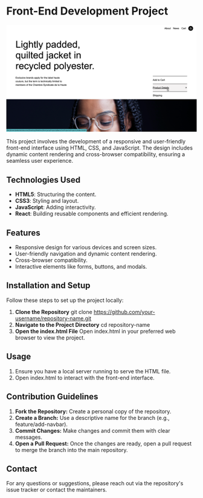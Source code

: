 # Front-End Development Project
![Website Screenshot](Proj1.png)

This project involves the development of a responsive and user-friendly front-end interface using HTML, CSS, and JavaScript. The design includes dynamic content rendering and cross-browser compatibility, ensuring a seamless user experience.

## Technologies Used
- **HTML5**: Structuring the content.
- **CSS3**: Styling and layout.
- **JavaScript**: Adding interactivity.
- **React**: Building reusable components and efficient rendering.

## Features
- Responsive design for various devices and screen sizes.
- User-friendly navigation and dynamic content rendering.
- Cross-browser compatibility.
- Interactive elements like forms, buttons, and modals.

## Installation and Setup
Follow these steps to set up the project locally:

1. **Clone the Repository**
   git clone https://github.com/your-username/repository-name.git
2. **Navigate to the Project Directory**
    cd repository-name
3. **Open the index.html File**
     Open index.html in your preferred web browser to view the project.
## Usage
1. Ensure you have a local server running to serve the HTML file. 
2. Open index.html to interact with the front-end interface.
## Contribution Guidelines
1. **Fork the Repository:**
 Create a personal copy of the repository.
2. **Create a Branch:** Use a descriptive name for the branch (e.g., feature/add-navbar).
3. **Commit Changes:** Make changes and commit them with clear messages.
4. **Open a Pull Request:** Once the changes are ready, open a pull request to merge the branch into the main repository.
## Contact
For any questions or suggestions, please reach out via the repository's issue tracker or contact the maintainers.
